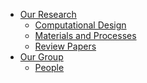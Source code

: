 <!-- - [News](News/README.md "What's New") -->
- [Our Research](README.md "IDEA Lab - Research")
	* [Computational Design](research/CompDesign.md)
	* [Materials and Processes](research/M_and_P.md)
	* [Review Papers](research/Review.md)
	<!-- * [Multi-Func. Meta-Materials](research/MFMM.md) -->
	<!-- * [Testing](research/testing.md) -->
- [Our Group](README_GROUP.md "IDEA Lab")
	* [People](People/README.md "IDEA Lab - People")
		<!-- * [Alumni](People/alumni.md) -->
	<!-- * [Director of IDEA Lab](People/HoG.md) -->
	<!-- * [Postdoc. RA](People/postdoc.md) -->
	<!-- * [PhD Researchers](People/phd.md) -->
	<!-- * [Testing](People/test.md) -->
<!-- - [TEST](exp/README.md) -->
<!-- - [FAQs](faq.md) -->
<!-- - [Experimenting](exp/README.md)
	* [JavaScript](exp/jsjs.md)
	* [Embeding](exp/embed.md)
	* [ImageSlideShow](exp/imageSlideShow.md) -->
<!-- - [Useful Links](useful_links.md) -->

